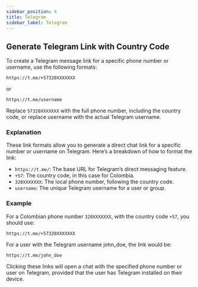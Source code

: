 ```yaml
---
sidebar_position: 4
title: Telegram
sidebar_label: Telegram
---
```


## Generate Telegram Link with Country Code

To create a Telegram message link for a specific phone number or username, use the following formats:

```
https://t.me/+57320XXXXXXX
```
or  
```
https://t.me/username  
```

Replace `57320XXXXXXX` with the full phone number, including the country code, or replace username with the actual Telegram username.

### Explanation
These link formats allow you to generate a direct chat link for a specific number or username on Telegram. Here’s a breakdown of how to format the link:
- `https://t.me/`: The base URL for Telegram’s direct messaging feature.
- `+57`: The country code, in this case for Colombia.
- `320XXXXXXX`: The local phone number, following the country code.
- `username`: The unique Telegram username for a user or group.

### Example
For a Colombian phone number `320XXXXXXX`, with the country code `+57`, you should use:

```
https://t.me/+57320XXXXXXX
```

For a user with the Telegram username john_doe, the link would be:

```
https://t.me/john_doe
```

Clicking these links will open a chat with the specified phone number or user on Telegram, provided that the user has Telegram installed on their device.
